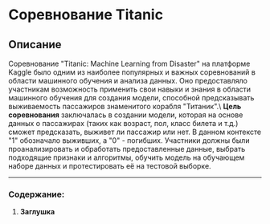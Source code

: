 # Соревнование Titanic

## Описание
Соревнование "Titanic: Machine Learning from Disaster" на платформе Kaggle было одним из наиболее популярных и важных соревнований в области машинного обучения и анализа данных. Оно предоставляло участникам возможность применить свои навыки и знания в области машинного обучения для создания модели, способной предсказывать выживаемость пассажиров знаменитого корабля "Титаник".\\
**Цель соревнования** заключалась в создании модели, которая на основе данных о пассажирах (таких как возраст, пол, класс билета и т.д.) сможет предсказать, выживет ли пассажир или нет. В данном контексте "1" обозначало выживших, а "0" - погибших. Участники должны были проанализировать и обработать предоставленные данные, выбрать подходящие признаки и алгоритмы, обучить модель на обучающем наборе данных и протестировать её на тестовой выборке.
___
### Содержание:

1. **Заглушка**
